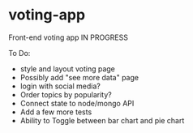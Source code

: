 # voting-app
Front-end voting app
IN PROGRESS

To Do:
* style and layout voting page
* Possibly add "see more data" page
* login with social media?
* Order topics by popularity?
* Connect state to node/mongo API
* Add a few more tests
* Ability to Toggle between bar chart and pie chart
